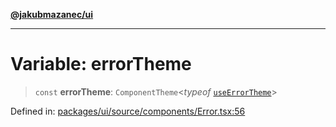 [**@jakubmazanec/ui**](../README.md)

---

# Variable: errorTheme

> `const` **errorTheme**: `ComponentTheme`\<_typeof_ [`useErrorTheme`](useErrorTheme.md)\>

Defined in:
[packages/ui/source/components/Error.tsx:56](https://github.com/jakubmazanec/tools/blob/026d472564678641afd0039e9c07d936f221ca46/packages/ui/source/components/Error.tsx#L56)
